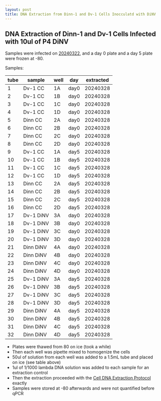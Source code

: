 ```yaml
---
layout: post
title: DNA Extraction from Dinn-1 and Dv-1 Cells Inocculatd with DiNV 
---
```


## DNA Extraction of Dinn-1 and Dv-1 Cells Infected with 10ul of P4 DiNV 

Samples were infected on [20240322](https://meschedl.github.io/Unckless-Lab-Notebook-Maggie/2024/03/22/inocul-dinn-dv1.html), and a day 0 plate and a day 5 plate were frozen at -80. 

Samples: 

| tube | sample    | well | day  | extracted |
|------|-----------|------|------|-----------|
| 1    | Dv-1 CC   | 1A   | day0 | 20240328  |
| 2    | Dv-1 CC   | 1B   | day0 | 20240328  |
| 3    | Dv-1 CC   | 1C   | day0 | 20240328  |
| 4    | Dv-1 CC   | 1D   | day0 | 20240328  |
| 5    | Dinn CC   | 2A   | day0 | 20240328  |
| 6    | Dinn CC   | 2B   | day0 | 20240328  |
| 7    | Dinn CC   | 2C   | day0 | 20240328  |
| 8    | Dinn CC   | 2D   | day0 | 20240328  |
| 9    | Dv-1 CC   | 1A   | day5 | 20240328  |
| 10   | Dv-1 CC   | 1B   | day5 | 20240328  |
| 11   | Dv-1 CC   | 1C   | day5 | 20240328  |
| 12   | Dv-1 CC   | 1D   | day5 | 20240328  |
| 13   | Dinn CC   | 2A   | day5 | 20240328  |
| 14   | Dinn CC   | 2B   | day5 | 20240328  |
| 15   | Dinn CC   | 2C   | day5 | 20240328  |
| 16   | Dinn CC   | 2D   | day5 | 20240328  |
| 17   | Dv-1 DiNV | 3A   | day0 | 20240328  |
| 18   | Dv-1 DiNV | 3B   | day0 | 20240328  |
| 19   | Dv-1 DiNV | 3C   | day0 | 20240328  |
| 20   | Dv-1 DiNV | 3D   | day0 | 20240328  |
| 21   | Dinn DiNV | 4A   | day0 | 20240328  |
| 22   | Dinn DiNV | 4B   | day0 | 20240328  |
| 23   | Dinn DiNV | 4C   | day0 | 20240328  |
| 24   | Dinn DiNV | 4D   | day0 | 20240328  |
| 25   | Dv-1 DiNV | 3A   | day5 | 20240328  |
| 26   | Dv-1 DiNV | 3B   | day5 | 20240328  |
| 27   | Dv-1 DiNV | 3C   | day5 | 20240328  |
| 28   | Dv-1 DiNV | 3D   | day5 | 20240328  |
| 29   | Dinn DiNV | 4A   | day5 | 20240328  |
| 30   | Dinn DiNV | 4B   | day5 | 20240328  |
| 31   | Dinn DiNV | 4C   | day5 | 20240328  |
| 32   | Dinn DiNV | 4D   | day5 | 20240328  |

- Plates were thawed from 80 on ice (took a while)
- Then each well was pipette mixed to homogenize the cells
- 50ul of solution from each well was added to a 1.5mL tube and placed on ice (see table above)
- 1ul of 1/1000 lambda DNA solution was added to each sample for an extraction control 
- Then the extraction proceeded with the [Cell DNA Extraction Protocol](https://github.com/meschedl/Unckless_Lab_Resources/blob/main/protocols/cell-DNA-extraction-protocol.md) exactly 
- Samples were stored at -80 afterwards and were not quantified before qPCR 